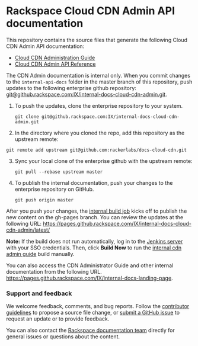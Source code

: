 # Rackspace Cloud CDN Admin API documentation

This repository contains the source files that generate the following Cloud CDN Admin API documentation: 

* [Cloud CDN Administration Guide](https://pages.github.rackspace.com/IX/internal-docs-cloud-cdn-admin/latest/admin-guide/index.html)
* [Cloud CDN Admin API Reference](https://pages.github.rackspace.com/IX/internal-docs-cloud-cdn-admin/latest/api-operations/index.html)

The CDN Admin documentation is internal only. When you commit changes to the ``internal-api-docs`` 
folder in the master branch of this repository, push updates to the following enterprise 
github repository:  [git@github.rackspace.com:IX/internal-docs-cloud-cdn-admin.git](https://github.rackspace.com/IX/internal-docs-cloud-cdn-admin/).  

1. To push the updates, clone the enterprise repository to your system. 

   ```git clone git@github.rackspace.com:IX/internal-docs-cloud-cdn-admin.git```

2. In the directory where you cloned the repo, add this repository as the upstream remote:

  ```git remote add upstream git@github.com:rackerlabs/docs-cloud-cdn.git```

3. Sync your local clone of the enterprise github with the upstream remote:

   ```git pull --rebase upstream master```
   
4. To publish the internal documentation, push your changes to the enterprise repository on GitHub.

   ```git push origin master```
   
After you push your changes, the [internal build job](https://docs-staging.rackspace.com/jenkins/job/internal-doc-cloud-cdn-admin/) 
kicks off to publish the new content on the gh-pages branch. You can review the updates at the following URL: 
https://pages.github.rackspace.com/IX/internal-docs-cloud-cdn-admin/latest/

**Note:** 
      If the build does not run automatically, log in to the [Jenkins server](https://docs-staging.rackspace.com/jenkins) with your SSO credentials. Then, click **Build Now** to run the [internal cdn admin  guide](https://docs-staging.rackspace.com/jenkins/job/internal-doc-cdn-admin-guide) build manually.


You can also access the CDN Administrator Guide and other internal documentation from the following URL.
https://pages.github.rackspace.com/IX/internal-docs-landing-page. 


### Support and feedback

We welcome feedback, comments, and bug reports. Follow the [contributor guidelines](../CONTRIBUTING.md) 
to propose a source file change, or [submit a GitHub issue](https://github.com/rackerlabs/docs-cloud-cdn/issues/new) 
to request an update or to provide feedback.

You can also contact the [Rackspace documentation team](mailto:devdoc@rackspace.com) directly for general 
issues or questions about the content. 
